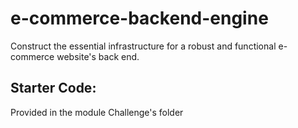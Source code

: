 # e-commerce-backend-engine

Construct the essential infrastructure for a robust and functional e-commerce website's back end.

## Starter Code:

Provided in the module Challenge's folder
